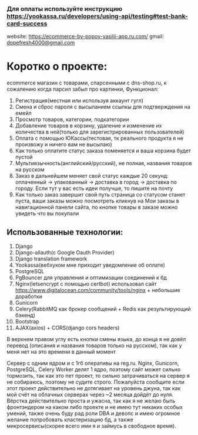### Для оплаты используйте инструкцию https://yookassa.ru/developers/using-api/testing#test-bank-card-success

website: https://ecommerce-by-popov-vasilii-app.ru.com/
gmail: dopefresh4000@gmail.com

# Коротко о проекте:
ecommerce магазин с товарами, спарсенными с dns-shop.ru, к сожалению когда парсил забыл про картинки, 
Функционал:
1. Регистрация(местная или используя аккаунт гугл)
2. Смена и сброс пароля с высыланием ссылкы для подтверждения на емейл
3. Просмотр товаров, категории, подкатегории
4. Добавление товаров в корзину, удаление и изменение их количества в ней(только для зарегистрированных пользователей)
5. Оплата с помощью ЮКассы(тестовая, тк реального продукта я не произвожу и ничего вам не высылаю)
6. Как только оплатите статус заказа поменяется и ваша корзина будет пустой
7. Мультиязычность(английский/русский), не полная, названия товаров на русском
8. Заказ в дальнейшем меняет свой статус каждые 20 секунд: оплаченный -> упакованный -> доставка в город -> доставка по городу. Если тут у вас есть идеи получше, то пишите на почту
9. Как только заказ завершит свой путь страница со статусом станет пуста, ваши заказы можно посмотреть кликнув на Мои заказы в навигационной панели сайта, по кнопке товары в заказе можно увидеть что вы покупали

## Использованные технологии:
1. Django
2. Django-allauth(с Google Oauth Provider)
3. Django translation framework
4. Yookassa(вебхуком мне приходит уведомление об оплате)
5. PostgreSQL
6. PgBouncer для управления и оптимизации соединений к бд
7. Nginx(letsencrypt с помощью certbot) использовал сайт https://www.digitalocean.com/community/tools/nginx + небольшие доработки
8. Gunicorn
9. Celery(RabbitMQ как брокер сообщений + Redis как результирующий бэкенд)
10. Bootstrap
11. AJAX(axios) + CORS(django cors headers)

В верхнем правом углу есть кнопки смены языка, до конца я не довёл перевод
(описания и названия товаров только на русском), так как у меня нет на это времени в данный момент

Сервер с одним ядром и с 1гб оперативы на reg.ru.
Nginx, Gunicorn, PostgreSQL, Celery Worker делят 1 ядро, поэтому сайт может сильно тормозить,
так как это пет проект, то сильно затрачиваться на сервер я не собираюсь, поэтому не судите строго. 
Пожалуйста сообщите если этот проект действительно не дотягивает на уровень джуна, так как
мой счёт на облачных серверах через ~2 месяца дойдёт до нуля. 
Вёрстка действительно проста и ужасна, так как я не желаю быть фронтэндером на каком либо проекте
и не имею тут никаких особых умений, также очень буду рад роли DBA и девопс и имею огромное желание попробовать кластеризацию бд,
а также микросервисы(скорее всего ими я и займусь в свободное время).
